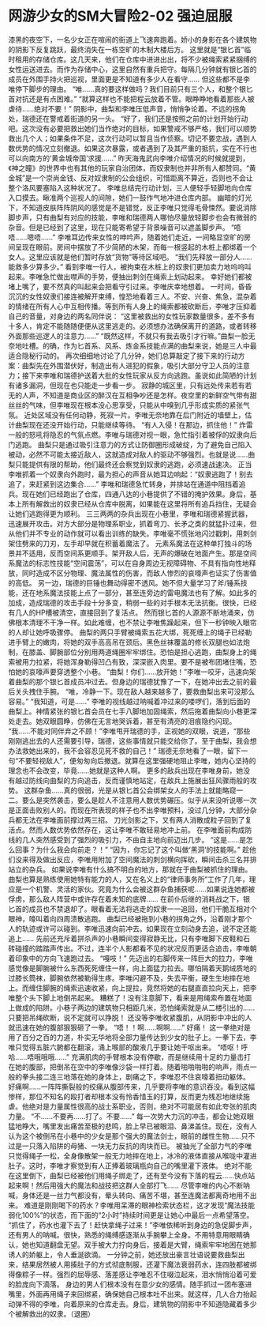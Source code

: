 # 网游少女的SM大冒险2-02 强迫屈服

漆黑的夜空下，一名少女正在喧闹的街道上飞速奔跑着。娇小的身影在各个建筑物的阴影下反复跳跃，最终消失在一栋空旷的木制大楼后方。
这里就是“银匕首”临时租用的存储仓库。这几天来，他们在仓库中进进出出，将不少被绳索紧紧捆缚的女性运送进去。而作为存储中心，这里自然有重兵把守。每隔几分钟就有银匕首的成员在外围手持火把巡视，里面更是不知道有多少人在看守……
但这些都不是李唯停下脚步的理由。
“唯……真的要这样做吗？我们目前只有三个人，和整个银匕首对抗还是有点困难。”
“就算这样也不能把程云放着不管。眼睁睁地看着那些人被虐待……绝对不要！”
阴影中，曲梨和李唯压低声音，悄悄争论着。不远的拐角处，瑞德还在警戒着街道的另一头。
“好了，我们还是按照之前的计划开始行动吧。这次没有必要把救出她们当作绝对的目标，如果警戒不够严格，我们可以顺势救出几个人；如果条件不足，这次行动可以暂且当作侦察。切记不要恋战，遇到人数优势的情况立刻撤退。如果这次暴露，或者遇到了及其严重的抵抗，实在不行也可以向南方的‘黄金城帝国’求援……”
昨天海鬼武向李唯介绍情况的时候就提到，《神之瞳》的世界中也有其他的玩家自治团体，而奴隶制也并非所有人都赞同。“黄金城”是一个崇尚金钱、反对奴隶制的公会组织，可惜距离不算近，否则也不会让整个洛风要塞陷入这种状况了。
李唯总结完行动计划，三人便轻手轻脚地向仓库入口摸去。瞅准两个巡视人的间隙，她们一鼓作气地冲进仓库内部。
幽暗的灯光下，不知道皮肤阵阵阴风的感觉是不是错觉，反正李唯只觉得毛骨悚然。要说消除脚步声，只有曲梨有对应的技能，李唯和瑞德两人哪怕尽量放轻脚步也会有微弱的杂音。但是已经到了这里，现在只能寄希望于背景噪音可以遮盖脚步声。
“唔唔……嗯唔……”
李唯耳边传来女性的呻吟声，随着她们走近，一间略显空旷的房间呈现在眼前。房间中摆放了不少简陋的木架，而每一根竖起的木桩上都绑着一个女人。这里应该就是他们暂时存放“货物”等待区域吧。
“我们先释放一部分人……能救多少算多少。”
看到李唯一行人，被拘束在木桩上的奴隶们更加卖力地呜呜叫起来。李唯急忙做出噤声的手势，便抽出刺剑在绳索上划动起来。
幸好她们都被堵上嘴了，要不然真的叫起来会把看守引过来。李唯庆幸地想着。
一时间，昏昏沉沉的女性奴隶们接连被解开束缚，惶恐地看着三人。不安、兴奋、焦急，混杂着的情绪在所有人心中互相传播。等到所有人身上的绳索都被砍断后，李唯才压抑着自己的音量，对身边的两名同伴说：
“这里被救出的女性玩家数量很多，差不多有十多人，肯定不能随随便便从这里逃走的。必须想办法确保离开的道路，或者转移外面那些巡逻人的注意力……”
“既然这样，不就只有我去吸引才行嘛。”曲梨一脸无奈地吐槽。的确，作为匕首系、风系、炼金系技能点满的曲梨来说，她是三人中最适合隐秘行动的。
再次细细地讨论了几分钟，她们总算敲定了接下来的行动方案：曲梨先在外围潜伏好，制造出有人进犯的假象，吸引大部分守卫人员的注意力；接下来李唯和瑞德护送着大批的女性玩家从反方向逃跑。虽说如此简陋的计划有诸多漏洞，但现在也只能走一步看一步。
寂静的城区里，只有远处传来若有若无的人声，不知道是商业区的醉汉在互相争吵还是怎样。夜空里的新鲜空气带有甜丝丝的气味，但李唯现在根本没心思享受，只能从中嗅到几乎形成实质的紧张气氛。
近处区域没有任何动静，死寂一片。李唯无奈地靠在后门附近的墙壁上，估计曲梨现在还没开始行动，只能继续等待。
“有人入侵！在那边，抓住他！”
炸雷一般的怒吼将隐忍的气氛点燃。李唯与瑞德对视一眼，急忙指引着被俘的奴隶向后门逃跑。
曲梨只是通过吸引注意力的方式让防御圈形成破绽，为了避免自己陷入被动，必然不可能太接近敌人，这就造成对敌人的驱动不够强烈。也就是说……曲梨只能提供有限的帮助，他们最终还会察觉到奴隶的逃跑，必须速战速决。
正当李唯抓着一个奴隶向外跑时，最为担心的声音从她耳边响起：“奴隶逃跑了！别去追了，来赶紧到这边集合……”
李唯和瑞德急忙转身，并排站在通道中阻挡着追兵。现在她们已经跑出了仓库，四通八达的小巷提供了不错的掩护效果。身后，基本上所有解救出的奴隶已经从仓库中脱离，如果能在这里将所有追兵挡住，无疑会让她们逃跑得更为顺利。
三三两两的杂兵出现在小巷里，李唯和瑞德紧握武器，迅速展开攻击。对方大部分是物理系职业，抓着弯刀、长矛之类的就猛扑过来，但从他们并不专业的动作就可以看出训练的缺失。李唯毫不慌张地闪过戳刺，用刺剑架住劈来的刀刃，左手却早就在积蓄着魔法了。
元素系魔法在这种单打独斗的场景并不适用，反而空间系更顺手。架开敌人后，无声的爆破在地面产生。那是空间系魔法的标志性技能“空间震荡”，可以在自身周边无视障碍物、不具有指向性地释放，同时造成不区分物理、魔法属性的伤害，而敌人惨烈的哀嚎声也证实了伤害值的高低。
另一边，瑞德的巨锤也舞动得密不透风。她不但大量学习了斧/锤系技能，还在地系魔法技能上点了一部分，甚至连旁边的雷电魔法也有了解。如此多的加成，造成瑞德的攻击手段十分多变，稍弱一些的对手根本无法抗衡。很快，已经有几人的HP槽被清空，直接回到了复活点。
然而银匕首的人源源不断地涌来，仿佛根本清理不干净一样。如此难缠，也不禁让李唯焦躁起来，但下一秒钟映入眼帘的人却让她呼吸骤停。
曲梨的两只手臂被绳索五花大绑，死死缠上的绳子已经勒进手臂上的嫩肉，将她的双手高高吊在颈后。黑色丝袜覆盖的修长双腿也如法炮制，在膝盖、脚腕部位分别用两道绳圈牢牢绑住。恐怕是担心逃跑，曲梨身上的绳索被用力拉紧，将她浑身勒得凹凸有致，深深嵌入肉里。要不是被布团堵住嘴，恐怕她的哀嚎声要穿透整个小巷。
“曲梨！你们……放开她！”李唯一咬牙，迅速向架着曲梨的那个银匕首成员冲过去。但身边的瑞德犹豫了一下，在她冲出去之前的最后关头拽住手腕。
“唯，冷静一下。现在敌人越来越多了，要救曲梨出来可没那么容易。”
“我知道，可是……”
李唯的视线越过呐喊着冲过来的喽啰们，落到后面的曲梨上。神情紧张的银匕首会员在七手八脚地加固绳索，然后拖着曲梨向小巷更深处走去。她双眼圆睁，仿佛在无言地哭诉着，甚至有清亮的泪痕隐约闪现。
“我……不能对同伴弃之不顾！”李唯甩开瑞德的手，正视她的双眼，说道，“那些刚刚逃出去的人还需要引导，瑞德，这些事情就只能交给你了。至于曲梨，我会想办法救她出来的，我不会容忍见死不救的自己！”
瑞德无奈地看了一眼，留下一句“不要轻视敌人”，便匆匆向后撤退。就算在这里强硬地阻止李唯，她内心坚持的理念也不会改变，毕竟……她就是这种人啊。
更多的敌兵出现在李唯身前，她没有越过防线向曲梨的方向追击，反而谨慎地站定，在敌兵上施展出狂风骤雨般的攻势。
这群杂鱼……真的很弱，光是从银匕首公会绑架女人的手法上就能略窥一二。要么是突然袭击，要么是趁人不注意用人数优势碾压。似乎从来没听说哪一次是正面击败别人的。而现在所表现的样子也不出李唯预料，没过几分钟，大部分杂兵都无法在李唯面前撑过两三招。
刀光剑影之下，又有两人消散成粒子回到了复活点。然而人数优势依然存在，这让李唯不敢轻易地冲上前。
在李唯面前构成防线的几人突然感受到了强烈的吸引力，不由自主地向前迈出几步。
“这是……是怎么回事？为什么我会向前走？！”
“因为，你忘记了这个叫做‘黑洞’的技能啊。”
趁他们没来得及做出反应，李唯用附加了空间魔法的刺剑横向挥砍，瞬间击杀三名并排站立的杂兵。
如果说李唯有什么搞不明白的地方，那就在于曲梨被抓住的理由。曲梨也算是熟练使用她特有能力的人，又在名义上的“律师事务所”工作了几年，理应是一个机警、灵活的家伙。究竟为什么会被这群杂鱼捕获呢……如果说连她都被俘虏，那么敌人阵营中或许存在着未知的底牌……
在前仆后继的消耗战之下，银匕首的成员也不禁退却了。眼看着无法将逃走的奴隶一一追回，他们干脆互相对个眼神，嚎叫着向四周溃散逃跑。
曲梨已经被拖到小巷的拐角之外，沿着刚才那个人的轨迹或许可以碰到。李唯迅速向前冲去。如果现在立刻动身去追，说不定还能追上……
先前还充斥着拼杀声的小巷瞬间变得寂静无比，只有李唯脚下皮鞋和石砖碰撞的踏踏声传出。不过，连半个人影都看不见的状况反而更适合追击，李唯朝着印象中的方向飞速跑过去。
“嘎吱！”
先迈出的右脚传来一阵巨大的拉力，李唯感觉像是脚腕被什么东西死死缠住一样，向上面猛力拉去。哪怕隔着天鹅绒质地的过膝长筒袜，脚腕依然被勒得生疼。李唯闪避不及，失去平衡，硬生生地摔在地上。而缠住脚腕的绳索迅速收紧，向上提拉，竟然将她的右腿直直拉向天上，把李唯整个头下脚上地倒吊起来。
糟糕了！没有注意脚下，看来是用绳索布置在地面上做成的陷阱。小巷子两边的建筑物只相距几米，恐怕绳索就是从二楼引出的……只要把吊绳砍断，说不定就可以挣脱！
还没等李唯收紧腹肌，从阴影中冲出的人就迅速在她的腹部狠狠砸了一拳。
“唔！！啊……啊啊……”
好痛！
这一拳绝对是用了百分之百的力道，朴实无华地将全部力量传达到少女的肚子上。一拳下去，李唯只觉得五脏六腑都在翻滚，涌上喉部的酸液几乎要让她干呕出来。
“唔呕！呼哈……唔哦哦哦……”
充满肌肉的手臂根本没有停歇，而是继续用十足的力量击打在她的腹部，把倒吊在空中的李唯像沙袋一样打着。随着啪啪啪啪的响声，雨点一般的拳头接二连三地落在她的身体上，剧痛之下，李唯忍不住哀嚎着扭动躯体。
好痛啊……一阵阵撕裂般的绞痛从腹部传来，几乎要将李唯的意识吞没。看到这幅惨样，那位不知名的殴打者却根本没有怜香惜玉的打算，反而更为残忍地继续施虐。他绝对是力量属性很高的战士系职业，否则，绝对不可能居有如此夸张的肌肉力量。
“不……不要再……打了。不要……”
每一次势大力沉的冲击，都会让她双眼猛地睁大，嘴里发出痛苦至极的悲鸣，脸上早已被眼泪、鼻涕盖住。现在，没有人认为这个被倒吊在小巷中的少女是那个强大的魔法剑士，眼前的雌性生物……只不过是一只落入陷阱的母猪、一块无力反抗的肉块而已。
被抽光了全部力气的李唯只觉得绳子一松，全身像散架一般无力地摔在地上，冰冷的液体直接从喉咙中灌进肚子。这时，李唯才察觉到有人正捧着玻璃瓶向自己的嘴里灌下液体。
绝对不能在这里倒下，曲梨已经被他们用绳子绑走了，还有至今没有下落的程云……快点站起来啊！然后用强大的魔法和战技把这群人全部打飞……
尽管李唯的内心不断呐喊，身体还是一丝力气都没有，晕头转向、痛苦不堪，甚至连魔法都离奇地用不出来。
难道是刚刚喝下的药水？李唯用呆滞的眼神检索状态栏，这才发现“魔法技能弱化100%”的状态，而下面的“2小时”持续时间更是让她心中最后一点希望落空。
“抓住了，药水也灌下去了！赶快拿绳子过来！”李唯依稀听到身边的急促脚步声，还有男人的呐喊。很快，熟悉的绳缚感逐渐从手腕攀上全身。不用特意用眼睛确认，她也知道翻盘无望。双手被大力拧向身后，接着是大臂，绳索牢牢地困在她那诱人的娇躯上，令人垂涎欲滴。
一分钟之前，她还放出豪言壮语说要救曲梨出来，结果居然被人用揍肚子的方式彻底制服，还灌下魔法衰弱药水，连四肢都被绑得像粽子一样。强烈的屈辱感、落差感让李唯忍不住啜泣起来，泪水悄悄沿着可爱的脸庞向下滴落。
身边的男人们根本没有在意少女的感情。随手抓过一团布塞进嘴里，外面再用绳子来回绑紧，确保她自己根本吐不出来。就这样，几人合力抬起动弹不得的李唯，向着原来的仓库走去。身后，建筑物的阴影中不知道隐藏着多少个被解救出的奴隶。（退圈）

